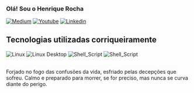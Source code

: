 ### Olá! Sou o Henrique Rocha

[![Medium](https://img.shields.io/badge/Medium-12100E?style=for-the-badge&logo=medium&logoColor=white)](https://medium.com/@shakalinuxx) 
[![Youtube](https://img.shields.io/badge/YouTube-FF0000?style=for-the-badge&logo=youtube&logoColor=white)](https://www.youtube.com/@ShakaLinux)
[![Linkedin](https://img.shields.io/badge/LinkedIn-0077B5?style=for-the-badge&logo=linkedin&logoColor=white)](https://www.linkedin.com/in/henrique-rocha-340708269/)

## Tecnologias utilizadas corriqueiramente 

<div style="dilplay: inline_block"<br/>
<img align="center" alt="Linux" src="https://img.shields.io/badge/Linux-FCC624?style=for-the-badge&logo=linux&logoColor=black"/>
<img align="center" alt="Linux Desktop" src="https://img.shields.io/badge/Pop!_OS-48B9C7?style=for-the-badge&logo=Pop!_OS&logoColor=white"/>
<img align="center" alt="Shell_Script" src="https://img.shields.io/badge/Shell_Script-121011?style=for-the-badge&logo=gnu-bash&logoColor=white"/>
<img align="center" alt="Shell_Script" src="https://img.shields.io/badge/MySQL-00000F?style=for-the-badge&logo=mysql&logoColor=white"/>
</div><br/>

Forjado no fogo das confusões da vida, esfriado pelas decepções que sofreu. Calmo e preparado para morrer, se for preciso, mas nunca se curva diante do perigo.







